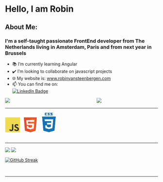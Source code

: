 
<!--<div align="center">
  <img src="https://media.giphy.com/media/1GEATImIxEXVR79Dhk/giphy.gif" width="600" height="300"/>
  
</div>-->

# Hello, I am Robin


## About Me:
### I'm a self-taught passionate FrontEnd developer from The Netherlands living in Amsterdam, Paris and from next year in Brussels


<!--- 🔭 I’m currently working on ...-->
- :books: I’m currently learning Angular
- :heavy_check_mark: I’m looking to collaborate on javascript projects
- :globe_with_meridians: My website is: www.robinvansteenbergen.com
- :mailbox: You can find me on: <div id="badges" align="left">
  <a href="https://www.linkedin.com/in/robin-van-steenbergen/">
    <img src="https://img.shields.io/badge/LinkedIn-blue?style=for-the-badge&logo=linkedin&logoColor=white" alt="LinkedIn Badge"/>
  </a>

<div class='container'>
<img style="height: auto; width: 55%;" class="img" src="https://media.giphy.com/media/M4NykXxUE0HAcK7UJ6/giphy.gif" />
&nbsp;
&nbsp;
  <img style="height: auto; width: 40%;" class="img" align="right" src="https://media.giphy.com/media/XEDIHHp3i8bVoEdxd7/giphy.gif" /></div>
</div>
  
---

<div align="left">
  <img src="https://github.com/devicons/devicon/blob/master/icons/javascript/javascript-original.svg" title="JavaScript" alt="JavaScript" width="50"                       height="50"/>&nbsp;
  <img src="https://github.com/devicons/devicon/blob/master/icons/html5/html5-original.svg" title="HTML5" alt="HTML" width="50" height="50"/>
  <img src="https://github.com/devicons/devicon/blob/master/icons/css3/css3-plain-wordmark.svg" title="CSS3" alt="CSS" width="65" height="65"/>&nbsp;
</div>

<div align="left">
<img src="https://komarev.com/ghpvc/?username=robin6717&style=flat-square&color=blue" alt=""/>
</div>

---

<img  src="https://github-readme-stats.vercel.app/api?username=robin6717&show_icons=true&theme=blue-green"/>

<img  src="https://github-readme-stats.vercel.app/api/top-langs/?username=robin6717&theme=blue-green&langs_count=8&layout=compact" width="500" height="auto" />


  [![GitHub Streak](http://github-readme-streak-stats.herokuapp.com?user=robin6717&theme=dark&background=000000)](https://git.io/streak-stats)
  
  <div align="center">
    <img style="height: auto; width: 55%; src="https://media.giphy.com/media/M9gbBd9nbDrOTu1Mqx/giphy.gif" />
  </div>
  <!--<div class='container'>
<img width: 55%; src="https://media.giphy.com/media/M9gbBd9nbDrOTu1Mqx/giphy.gif" />
&nbsp;
&nbsp;
<img style="height: auto; align="center" width: 40%;" class="img" align="right" src="https://media.giphy.com/media/RbDKaczqWovIugyJmW/giphy.gif" />
</div>-->
  
  ---
  
  
  
  
  
  
  
  


